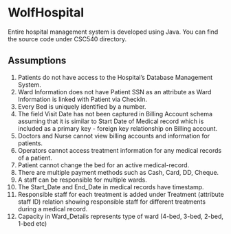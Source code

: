 # WolfHospital

Entire hospital management system is developed using Java. You can find the source code under CSC540 directory.

## Assumptions

1. Patients do not have access to the Hospital’s Database Management System.
2. Ward Information does not have Patient SSN as an attribute as Ward Information is linked with Patient via CheckIn.
3. Every Bed is uniquely identified by a number.
4. The field Visit Date has not been captured in Billing Account schema assuming that it is similar to Start Date of Medical record which is included as a primary key - foreign key relationship on Billing account.
5. Doctors and Nurse cannot view billing accounts and information for patients.
6. Operators cannot access treatment information for any medical records of a patient.
7. Patient cannot change the bed for an active medical-record.
8. There are multiple payment methods such as Cash, Card, DD, Cheque.
9. A staff can be responsible for multiple wards.
10. The Start_Date and End_Date in medical records have timestamp.
11. Responsible staff for each treatment is added under Treatment (attribute staff ID) relation showing responsible staff for different treatments during a medical record.
12. Capacity in Ward_Details represents type of ward (4-bed, 3-bed, 2-bed, 1-bed etc)
